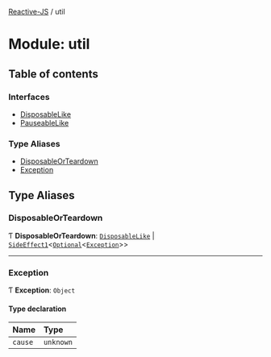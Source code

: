 [Reactive-JS](../README.md) / util

# Module: util

## Table of contents

### Interfaces

- [DisposableLike](../interfaces/util.DisposableLike.md)
- [PauseableLike](../interfaces/util.PauseableLike.md)

### Type Aliases

- [DisposableOrTeardown](util.md#disposableorteardown)
- [Exception](util.md#exception)

## Type Aliases

### DisposableOrTeardown

Ƭ **DisposableOrTeardown**: [`DisposableLike`](../interfaces/util.DisposableLike.md) \| [`SideEffect1`](functions.md#sideeffect1)<[`Optional`](functions.md#optional)<[`Exception`](util.md#exception)\>\>

___

### Exception

Ƭ **Exception**: `Object`

#### Type declaration

| Name | Type |
| :------ | :------ |
| `cause` | `unknown` |
